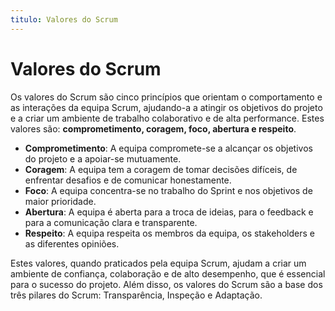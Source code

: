 ```yaml
---
titulo: Valores do Scrum
---
```


# Valores do Scrum

Os valores do Scrum são cinco princípios que orientam o comportamento e as interações da equipa Scrum, ajudando-a a atingir os objetivos do projeto e a criar um ambiente de trabalho colaborativo e de alta performance. Estes valores são: **comprometimento, coragem, foco, abertura e respeito**.

- **Comprometimento**: A equipa compromete-se a alcançar os objetivos do projeto e a apoiar-se mutuamente.
- **Coragem**: A equipa tem a coragem de tomar decisões difíceis, de enfrentar desafios e de comunicar honestamente.
- **Foco**: A equipa concentra-se no trabalho do Sprint e nos objetivos de maior prioridade.
- **Abertura**: A equipa é aberta para a troca de ideias, para o feedback e para a comunicação clara e transparente.
- **Respeito**: A equipa respeita os membros da equipa, os stakeholders e as diferentes opiniões.

Estes valores, quando praticados pela equipa Scrum, ajudam a criar um ambiente de confiança, colaboração e de alto desempenho, que é essencial para o sucesso do projeto. Além disso, os valores do Scrum são a base dos três pilares do Scrum: Transparência, Inspeção e Adaptação.
